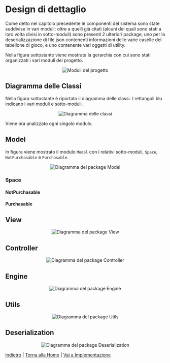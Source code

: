 # Design di dettaglio

Come detto nel capitolo precedente le componenti del sistema sono state suddivise in vari moduli; oltre a quelli già citati (alcuni dei quali sono stati a loro volta divisi in sotto-moduli) sono presenti 2 ulteriori package, uno per la deserializzazione di file json contenenti informazioni delle varie caselle del tabellone di gioco, e uno contenente vari oggetti di utility. 

Nella figura sottostante viene mostrata la gerarchia con cui sono stati organizzati i vari moduli del progetto.

<p align="center">
  <img src="../images/Package_Diagram.png" alt="Moduli del progetto"/>
</p>

## Diagramma delle Classi
Nella figura sottostante è riportato il diagramma delle classi. I rettangoli blu indicano i vari moduli e sotto-moduli.

<p align="center">
  <img src="../images/Class_Diagram.png" alt="Diagramma delle classi"/>
</p>

Viene ora analizzato ogni singolo modulo.

## Model
In figura viene mostrato il modulo `Model` con i relativi sotto-moduli, `Space`, `NotPurchasable` e `Purchasable`.

<p align="center">
  <img src="../images/Model.png" alt="Diagramma del package Model"/>
</p>



### Space

#### NotPurchasable

#### Purchasable

## View

<p align="center">
  <img src="../images/View.png" alt="Diagramma del package View"/>
</p>

## Controller

<p align="center">
  <img src="../images/Controller.png" alt="Diagramma del package Controller"/>
</p>

## Engine

<p align="center">
  <img src="../images/Engine.png" alt="Diagramma del package Engine"/>
</p>

## Utils

<p align="center">
  <img src="../images/Utils.png" alt="Diagramma del package Utils"/>
</p>

## Deserialization

<p align="center">
  <img src="../images/Deserialization.png" alt="Diagramma del package Deserialization"/>
</p>

[Indietro](../4-architectural-design/README.md) | [Torna alla Home](../README.md) | [Vai a Implementazione](../6-implementation/README.md)
